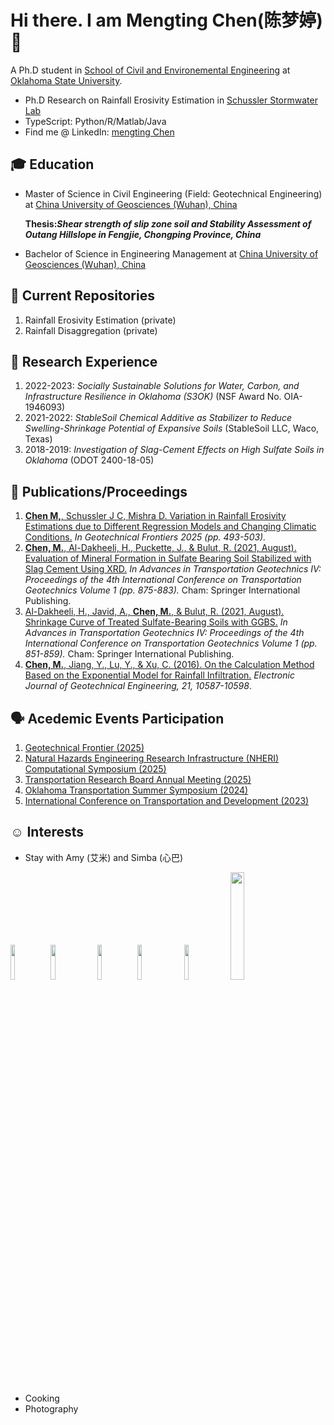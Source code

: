 
# Hi there. I am Mengting Chen(陈梦婷) :wave:
                                              
A Ph.D student in [School of Civil and Environemental Engineering](https://ceat.okstate.edu/cive/) at [Oklahoma State University](https://go.okstate.edu/). 

- Ph.D Research on Rainfall Erosivity Estimation in [Schussler Stormwater Lab](https://www.linkedin.com/company/schussler-stormwater-lab/posts/?feedView=all)
- TypeScript: Python/R/Matlab/Java
- Find me @ LinkedIn: [mengting Chen](https://www.linkedin.com/in/mengting-chen-335674185/)

## :mortar_board: Education 
- Master of Science in Civil Engineering (Field: Geotechnical Engineering) at [China University of Geosciences (Wuhan), China](https://en.cug.edu.cn/)
  
  **Thesis:*Shear strength of slip zone soil and Stability Assessment of Outang Hillslope in Fengjie, Chongping Province, China***

- Bachelor of Science in Engineering Management at [China University of Geosciences (Wuhan), China](https://en.cug.edu.cn/)

## :file_folder: Current Repositories
1. Rainfall Erosivity Estimation (private)
2. Rainfall Disaggregation (private)
                  
## :briefcase: Research Experience
1. 2022-2023: *Socially Sustainable Solutions for Water, Carbon, and Infrastructure Resilience in Oklahoma (S3OK)* (NSF Award No. OIA-1946093)
2. 2021-2022: *StableSoil Chemical Additive as Stabilizer to Reduce Swelling-Shrinkage Potential of Expansive Soils* (StableSoil LLC, Waco, Texas)
3. 2018-2019: *Investigation of Slag-Cement Effects on High Sulfate Soils in Oklahoma* (ODOT 2400-18-05)

## :page_facing_up: Publications/Proceedings
1. [**Chen M,**, Schussler J C, Mishra D. Variation in Rainfall Erosivity Estimations due to Different Regression Models and Changing Climatic Conditions.](https://ascelibrary.org/doi/abs/10.1061/9780784485996.047) *In Geotechnical Frontiers 2025 (pp. 493-503).*
3. [**Chen, M.**, Al-Dakheeli, H., Puckette, J., & Bulut, R. (2021, August). Evaluation of Mineral Formation in Sulfate Bearing Soil Stabilized with Slag Cement Using XRD.](https://link.springer.com/chapter/10.1007/978-3-030-77230-7_67) *In Advances in Transportation Geotechnics IV: Proceedings of the 4th International Conference on Transportation Geotechnics Volume 1 (pp. 875-883).* Cham: Springer International Publishing.
2. [Al-Dakheeli, H., Javid, A., **Chen, M.**, & Bulut, R. (2021, August). Shrinkage Curve of Treated Sulfate-Bearing Soils with GGBS.](https://link.springer.com/chapter/10.1007/978-3-030-77230-7_65) *In Advances in Transportation Geotechnics IV: Proceedings of the 4th International Conference on Transportation Geotechnics Volume 1 (pp. 851-859).* Cham: Springer International Publishing.
1. [**Chen, M.**, Jiang, Y., Lu, Y., & Xu, C. (2016). On the Calculation Method Based on the Exponential Model for Rainfall Infiltration.](https://www.researchgate.net/profile/Mengting_Chen9/publication/312233984_On_the_calculation_method_based_on_the_exponential_model_for_rainfall_infiltration/links/63c09801eab5ff0149a9501b/On-the-calculation-method-based-on-the-exponential-model-for-rainfall-infiltration.pdf) *Electronic Journal of Geotechnical Engineering, 21, 10587-10598*.
  
## :speaking_head: Acedemic Events Participation
1. [Geotechnical Frontier (2025)](https://www.linkedin.com/feed/update/urn:li:activity:7303564681393147905/)
1. [Natural Hazards Engineering Research Infrastructure (NHERI) Computational Symposium (2025)](https://www.linkedin.com/feed/update/urn:li:activity:7294505336420384768/)
2. [Transportation Research Board Annual Meeting (2025)](https://www.linkedin.com/feed/update/urn:li:activity:7285133272064389120/)
3. [Oklahoma Transportation Summer Symposium (2024)](https://www.sptc.org/ok-transportation-summer-symposium)
4. [International Conference on Transportation and Development (2023)](https://ictd-pavements2023.eventscribe.net/fsPopup.asp?efp=Uk9RWkpLUEQxNTY4Mw&PresenterID=1526955&rnd=0.4229183&mode=presenterinfo)
   
## :relaxed: Interests
- Stay with Amy (艾米) and Simba (心巴)
<p>
    <img src="Photo Jul 26 2022, 3 26 37 PM.jpg" style="width:12%; display:inline-block;">
    <img src="Photo Nov 06 2022, 4 24 54 PM.jpg" style="width:12%; display:inline-block; margin-right:10px;">
    <img src="Photo Jul 26 2022, 3 26 18 PM.jpg" style="width:12%; display:inline-block;">
    <img src="Photo Apr 19 2023, 7 07 32 PM.jpg" style="width:12%; display:inline-block; margin-right:10px;">
    <img src="Photo Aug 15 2022, 7 42 45 PM.jpg" style="width:12%; display:inline-block; margin-right:10px;">
    <img src="Photo Sep 29 2022, 2 23 35 PM.jpg" style="width:21%; display:inline-block; margin-right:10px;">
    
</p>

- Cooking
- Photography


